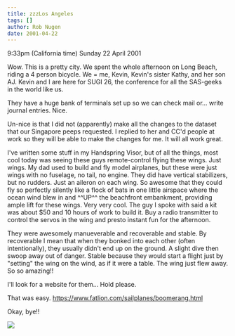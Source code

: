 ```yaml
---
title: zzzLos Angeles
tags: []
author: Rob Nugen
date: 2001-04-22
---
```


<p class=date>9:33pm (California time) Sunday 22 April
2001</p>

<p>Wow.  This is a pretty city.  We spent the whole
afternoon on Long Beach, riding a 4 person bicycle. 
We = me, Kevin, Kevin's sister Kathy, and her son AJ. 
Kevin and I are here for SUGI 26, the conference for
all the SAS-geeks in the world like us.</p>

<p>They have a huge bank of terminals set up so we can
check mail or... write journal entries.  Nice.</p>

<p>Un-nice is that I did not (apparently) make all the
changes to the dataset that our Singapore peeps
requested.  I replied to her and CC'd people at work
so they will be able to make the changes for me.  It
will all work great.</p>

<p>I've written some stuff in my Handspring Visor, but
of all the things, most cool today was seeing these
guys remote-control flying these wings.  Just wings. 
My dad used to build and fly model airplanes, but
these were just wings with no fuselage, no tail, no
engine.  They did have vertical stabilizers, but no
rudders.  Just an aileron on each wing.  So awesome
that they could fly so perfectly silently like a flock
of bats in one little airspace where the ocean wind
blew in and ^^UP^^ the beachfront embankment,
providing ample lift for these wings.  Very very cool.
 The guy I spoke with said a kit was about $50 and 10
hours of work to build it.  Buy a radio transmitter to
control the servos in the wing and presto instant fun
for the afternoon.</p>

<p>They were awesomely manueverable and recoverable
and stable.  By recoverable I mean that when they
bonked into each other (often intentionally), they
usually didn't end up on the ground.  A slight dive
then swoop away out of danger.  Stable because they
would start a flight just by "setting" the wing on the
wind, as if it were a table.  The wing just flew away.
 So so amazing!!</p>

<p>I'll look for a website for them...  Hold
please.</p>

<p>That was easy.  <a
href="https://www.fatlion.com/sailplanes/boomerang.html">https://www.fatlion.com/sailplanes/boomerang.html</a>

<p>Okay, bye!!</p>

<p><img src="/images/rob/wL-ROB.gif"/></p>
